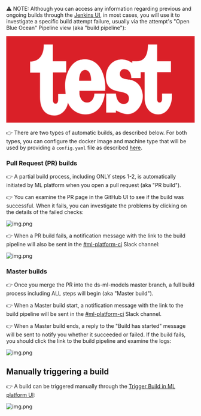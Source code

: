 ⚠️ NOTE: Although you can access any information regarding previous and ongoing builds through the [Jenkins UI](http://ml-jenkins.bi-use1.k8s.wixprod.net:8080/), in most cases, you will use it to investigate a specific build attempt failure, usually via the attempt's "Open Blue Ocean" Pipeline view (aka "build pipeline"):

![img.png](jenkins_dashboard-build_pipeline.png)

👉 There are two types of automatic builds, as described below. For both types, you can configure the docker image and machine type that will be used by providing a
`config.yaml` file as described [here](https://wix-data-science.wixanswers.com/kb/en/article/initial-model-setup#using-configyaml-file-optional-to-set-image-and-machine-type).

### Pull Request (PR) builds
👉 A partial build process, including ONLY steps 1-2, is automatically initiated by ML platform when you open a pull request (aka "PR build").

👉 You can examine the PR page in the GitHub UI to see if the build was successful. When it fails, you can investigate the problems by clicking on the details of the failed checks: 

![img.png](pr_github_page_failed_pr_build.png)

👉 When a PR build fails, a notification message with the link to the build pipeline will also be sent in the [#ml-platform-ci](https://app.slack.com/client/T02T01M9Y/CMS2M2FQX) Slack channel:

![img.png](failed_pr_build_slack_notification.png)

### Master builds
👉 Once you merge the PR into the ds-ml-models master branch, a full build process including ALL steps will begin (aka "Master build").

👉 When a Master build start, a notification message with the link to the build pipeline will be sent in the [#ml-platform-ci](https://app.slack.com/client/T02T01M9Y/CMS2M2FQX) Slack channel.

👉 When a Master build ends, a reply to the "Build has started" message will be sent to notify you whether it succeeded or failed. If the build fails, you should click the link to the build pipeline and examine the logs:

![img.png](build_failure_slack_jenkins_investigation.png)

## Manually triggering a build
👉 A build can be triggered manually through the [Trigger Build in ML platform UI](https://bo.wix.com/ml-platform/builds-trigger):

![img.png](builds_trigger_screen.png)

